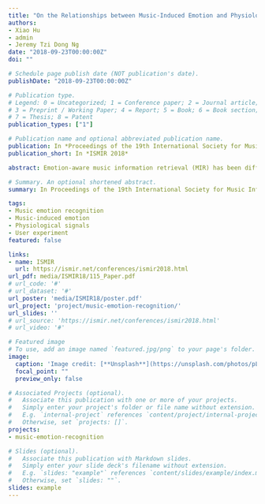 ```yaml
---
title: "On the Relationships between Music-Induced Emotion and Physiological Signals"
authors:
- Xiao Hu
- admin
- Jeremy Tzi Dong Ng
date: "2018-09-23T00:00:00Z"
doi: ""

# Schedule page publish date (NOT publication's date).
publishDate: "2018-09-23T00:00:00Z"

# Publication type.
# Legend: 0 = Uncategorized; 1 = Conference paper; 2 = Journal article;
# 3 = Preprint / Working Paper; 4 = Report; 5 = Book; 6 = Book section;
# 7 = Thesis; 8 = Patent
publication_types: ["1"]

# Publication name and optional abbreviated publication name.
publication: In *Proceedings of the 19th International Society for Music Information Retrieval Conference (ISMIR 2018)*
publication_short: In *ISMIR 2018*

abstract: Emotion-aware music information retrieval (MIR) has been difficult due to the subjectivity and temporality of emotion responses to music. Physiological signals are regarded as related to emotion and thus could potentially be exploited in emotion-aware music discovery. This study explored the possibility of using physiological signals to detect users’ emotion responses to music, with consideration of individual characteristics (personality, music preferences, etc.). A user experiment was conducted with 23 participants who searched for music in a novel MIR system. Users’ listening behaviors and self-reported emotion responses to a total of 628 music pieces were collected. During music listening, a series of peripheral physiological signals (e.g., heart rate, skin conductance) were recorded from participants unobtrusively using a researchgrade wearable wristband. A set of features in the time and frequency- domains were extracted from the physiological signals and analyzed using statistical and machine learning methods. Results reveal 1) significant differences in some physiological features between positive and negative arousal and mood categories, and 2) effective classification of emotion responses based on physiological signals for some individuals. The findings can contribute to further improvement of emotion-aware intelligent MIR systems exploiting physiological signals as an objective and personalized input.

# Summary. An optional shortened abstract.
summary: In Proceedings of the 19th International Society for Music Information Retrieval Conference (ISMIR 2018).

tags:
- Music emotion recognition
- Music-induced emotion
- Physiological signals
- User experiment
featured: false

links:
- name: ISMIR
  url: https://ismir.net/conferences/ismir2018.html
url_pdf: media/ISMIR18/115_Paper.pdf
# url_code: '#'
# url_dataset: '#'
url_poster: 'media/ISMIR18/poster.pdf'
url_project: 'project/music-emotion-recognition/'
url_slides: ''
# url_source: 'https://ismir.net/conferences/ismir2018.html'
# url_video: '#'

# Featured image
# To use, add an image named `featured.jpg/png` to your page's folder. 
image:
  caption: 'Image credit: [**Unsplash**](https://unsplash.com/photos/pLCdAaMFLTE)'
  focal_point: ""
  preview_only: false

# Associated Projects (optional).
#   Associate this publication with one or more of your projects.
#   Simply enter your project's folder or file name without extension.
#   E.g. `internal-project` references `content/project/internal-project/index.md`.
#   Otherwise, set `projects: []`.
projects:
- music-emotion-recognition

# Slides (optional).
#   Associate this publication with Markdown slides.
#   Simply enter your slide deck's filename without extension.
#   E.g. `slides: "example"` references `content/slides/example/index.md`.
#   Otherwise, set `slides: ""`.
slides: example
---
```




